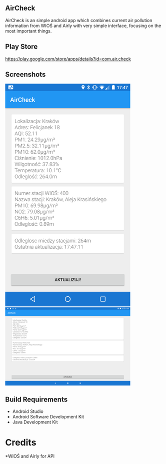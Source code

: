 ## AirCheck

AirCheck is an simple android app which combines current air pollution information from WIOŚ and Airly with very simple interface, focusing on the most important things.

## Play Store
https://play.google.com/store/apps/details?id=com.air.check

## Screenshots

<img src="screenshots/1.png" width="400">
<img src="screenshots/2.png" width="400">

## Build Requirements

* Android Studio
* Android Software Development Kit
* Java Development Kit

# Credits

*WIOŚ and Airly for API
